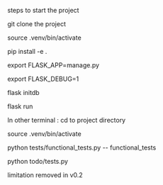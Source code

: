 steps to start the project

git clone the project

source .venv/bin/activate

pip install -e .

export FLASK_APP=manage.py

export FLASK_DEBUG=1

flask initdb

flask run

In other terminal : cd to project directory

source .venv/bin/activate

python tests/functional_tests.py -- functional_tests

python todo/tests.py

limitation removed in v0.2
